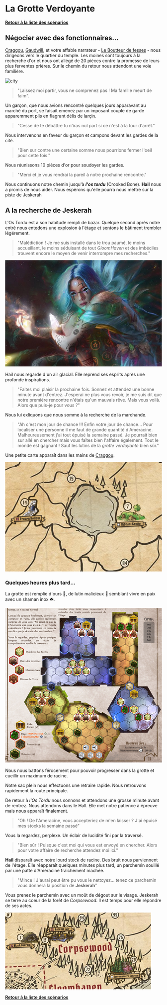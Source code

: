# La Grotte Verdoyante

**[Retour à la liste des scénarios][accueil]**

## Négocier avec des fonctionnaires...

[Craggou][cragheart], [Gaudwill][tinkerer], et votre affable narrateur - [Le Boutteur de fesses][scoundrel] - nous dirigeons vers le quartier du temple.  Les moines sont toujours à la recherche d'or et nous ont allégé de 20 pièces contre la promesse de leurs plus ferventes prières. Sur le chemin du retour nous attendont une voie familière.

![city][city]

> "Laissez moi partir, vous ne comprenez pas ! Ma famille meurt de faim".

Un garçon, que nous avions rencontré quelques jours apparavant au marché du port, se faisait emenez par un imposant couple de garde apparemment plis en flagrant délis de larçin.

> "Cesse de te débâttre tu n'iras nul part si ce n'est à la tour d'arrêt."

Nous intervenons en faveur du garçon et campons devant les gardes de la cité.

> "Bien sur contre une certaine somme nous pourrions fermer l'oeil pour cette fois."

Nous réunissons 10 pièces d'or pour soudoyer les gardes.

> "Merci et je vous rendrai la pareil à notre prochaine rencontre."

Nous continuons notre chemin jusqu'à ***l'os tordu*** (Crooked Bone). **Hail** nous a promis de nous aider. Nous espèrons qu'elle pourra nous mettre sur la piste de Jeskerah

## A la recherche de Jeskerah

L'Os Tordu est a son habitude rempli de bazar. Quelque second après notre entré nous entedons une explosion à l'étage et sentons le bâtiment trembler légérement.

> "Malédiction ! Je me suis installé dans le trou paumé, le moins accueillant, le moins séduisant de tout *GloomHaven* et des imbéciles trouvent encore le moyen de venir interrompre mes recherches."

![unlock2][unlock2]

Hail nous regarde d'un air glacial. Elle reprend ses esprits après une profonde inspirations.

> "Faites moi plaisir la prochaine fois. Sonnez et attendez une bonne minute avant d'entrez. J'esperai ne plus vous revoir, je me suis dit que notre première rencontre n'étais qu'un mauvais rêve. Mais vous voilà. Alors que puis-je pour vous ?"

Nous lui exliquons que nous somme à la recherche de la marchande.

> "Ah c'est mon jour de chance !!! Enfin votre jour de chance... Pour localiser une personne il me faut de grande quantité d'Ameracine. Malheureusement j'ai tout épuisé la semaine passé. Je pourrait bien sur allé en chercher mais vous faîtes bien l'affaire également. Tout le monde est gagnant ! Sauf les lutins de la *grotte verdoyante* bien sûr."

Une petite carte apparaît dans les mains de [Craggou][cragheart].

![scenario][scenario]

### Quelques heures plus tard...

La grotte est remplie d'ours 🐻, de lutin malicieux 👿 semblant vivre en paix avec un shaman inox ☘️.

![scenario_detail][scenario_detail]

Nous nous battons férocement pour pouvoir progresser dans la grotte et cueillir un maximum de racine.

Notre sac plein nous effectuons une retraire rapide. Nous retrouvons rapidement la route principale.

De retour à *l'Os Tordu* nous sonnons et attendons une grosse minute avant de rentrez. Nous attendons dans le Hall. Elle met notre patience à épreuve mais nous apparaît finalement.

> "Oh ! De l'Ameracine, vous accepteriez de m'en laisser ? J'ai épuisé mes stocks la semaine passé"

Vous la regardez, perplexe. Un éclair de lucidité fini par la traversé.

> "Bien sûr ! Puisque c'est moi qui vous est envoyé en chercher. Alors pour votre affaire de recherche attendez moi ici."

**Hail** disparaît avec notre lourd stock de racine. Des bruit nous parviennent de l'étage. Elle réapparaît quelques minutes plus tard, un parchemin souillé par une patte d'Ameracine fraichement machée.

> "Mince ! J'aurai peut être pu vous le nettoyez... tenez ce parchemin vous donnera la position de **Jeskerah**"

Vous prenez le parchemin avec un moût de dégout sur le visage. Jeskerah se terre au coeur de la forêt de *Corpsewood*. Il est temps pour elle répondre de ses actes.

![unlock1][unlock1]

**[Retour à la liste des scénarios][accueil]**

<!-- url references -->
[accueil]: ../../README.md

[party1]: ../../party/vautour_soleil.md
[party2]: ../../party/brigade_sacrifie.md

[cragheart]: ../../characters/cragheart.md "Cragheart"
[mindthief]: ../../characters/mindthief.md "Mindthief"
[tinkerer]: ../../characters/tinkerer.md "Tinkerer"
[brute]: ../../characters/brute.md "Brute"
[scoundrel]: ../../characters/scoundrel.md "Scoundrel"
[spellweaver]: ../../characters/spellweaver.md "Spellweaver"

<!-- image reference -->
[city]: https://cdna.artstation.com/p/assets/images/images/011/423/424/medium/anthony-devine-medieval-market-by-anthonydevine.jpg
[scenario]: ./scenario.png
[scenario_detail]: ./scenario_detail.png
[unlock1]: ./unlock1.png
[unlock2]: ./../frozen_hollow/unlock2.jpg
